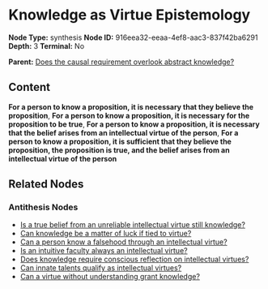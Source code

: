 # Knowledge as Virtue Epistemology

**Node Type:** synthesis
**Node ID:** 916eea32-eeaa-4ef8-aac3-837f42ba6291
**Depth:** 3
**Terminal:** No

**Parent:** [Does the causal requirement overlook abstract knowledge?](does-the-causal-requirement-overlook-abstract-knowledge-antithesis-1139f3dd-345b-4e2b-bfaf-31d882645754.md)

## Content

**For a person to know a proposition, it is necessary that they believe the proposition**, **For a person to know a proposition, it is necessary for the proposition to be true**, **For a person to know a proposition, it is necessary that the belief arises from an intellectual virtue of the person**, **For a person to know a proposition, it is sufficient that they believe the proposition, the proposition is true, and the belief arises from an intellectual virtue of the person**

## Related Nodes

### Antithesis Nodes

- [Is a true belief from an unreliable intellectual virtue still knowledge?](is-a-true-belief-from-an-unreliable-intellectual-virtue-still-knowledge-antithesis-6322ed68-b2ce-4b01-99bd-14e29c7c116f.md)
- [Can knowledge be a matter of luck if tied to virtue?](can-knowledge-be-a-matter-of-luck-if-tied-to-virtue-antithesis-08c7e025-8b88-4b7b-a435-70639a54be95.md)
- [Can a person know a falsehood through an intellectual virtue?](can-a-person-know-a-falsehood-through-an-intellectual-virtue-antithesis-487376a1-7389-49ba-acfb-ab423e4f423c.md)
- [Is an intuitive faculty always an intellectual virtue?](is-an-intuitive-faculty-always-an-intellectual-virtue-antithesis-16f748b7-de7c-4b84-8141-9f89220cc1c4.md)
- [Does knowledge require conscious reflection on intellectual virtues?](does-knowledge-require-conscious-reflection-on-intellectual-virtues-antithesis-2d358989-b952-4135-8e3c-94ff08d2247d.md)
- [Can innate talents qualify as intellectual virtues?](can-innate-talents-qualify-as-intellectual-virtues-antithesis-f61ac2b8-ec4b-4634-97fa-c9b7e2e8c8a2.md)
- [Can a virtue without understanding grant knowledge?](can-a-virtue-without-understanding-grant-knowledge-antithesis-f22b7d78-95ae-4223-9020-72b61b40c0ac.md)
